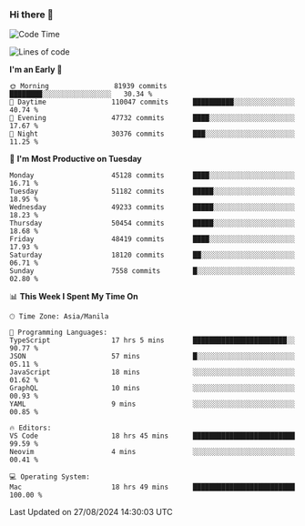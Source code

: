 ### Hi there 👋

<!--START_SECTION:waka-->
![Code Time](http://img.shields.io/badge/Code%20Time-5%2C477%20hrs%2052%20mins-blue)

![Lines of code](https://img.shields.io/badge/From%20Hello%20World%20I%27ve%20Written-119.2%20million%20lines%20of%20code-blue)

**I'm an Early 🐤** 

```text
🌞 Morning                81939 commits       ████████░░░░░░░░░░░░░░░░░   30.34 % 
🌆 Daytime                110047 commits      ██████████░░░░░░░░░░░░░░░   40.74 % 
🌃 Evening                47732 commits       ████░░░░░░░░░░░░░░░░░░░░░   17.67 % 
🌙 Night                  30376 commits       ███░░░░░░░░░░░░░░░░░░░░░░   11.25 % 
```
📅 **I'm Most Productive on Tuesday** 

```text
Monday                   45128 commits       ████░░░░░░░░░░░░░░░░░░░░░   16.71 % 
Tuesday                  51182 commits       █████░░░░░░░░░░░░░░░░░░░░   18.95 % 
Wednesday                49233 commits       █████░░░░░░░░░░░░░░░░░░░░   18.23 % 
Thursday                 50454 commits       █████░░░░░░░░░░░░░░░░░░░░   18.68 % 
Friday                   48419 commits       ████░░░░░░░░░░░░░░░░░░░░░   17.93 % 
Saturday                 18120 commits       ██░░░░░░░░░░░░░░░░░░░░░░░   06.71 % 
Sunday                   7558 commits        █░░░░░░░░░░░░░░░░░░░░░░░░   02.80 % 
```


📊 **This Week I Spent My Time On** 

```text
🕑︎ Time Zone: Asia/Manila

💬 Programming Languages: 
TypeScript               17 hrs 5 mins       ███████████████████████░░   90.77 % 
JSON                     57 mins             █░░░░░░░░░░░░░░░░░░░░░░░░   05.11 % 
JavaScript               18 mins             ░░░░░░░░░░░░░░░░░░░░░░░░░   01.62 % 
GraphQL                  10 mins             ░░░░░░░░░░░░░░░░░░░░░░░░░   00.93 % 
YAML                     9 mins              ░░░░░░░░░░░░░░░░░░░░░░░░░   00.85 % 

🔥 Editors: 
VS Code                  18 hrs 45 mins      █████████████████████████   99.59 % 
Neovim                   4 mins              ░░░░░░░░░░░░░░░░░░░░░░░░░   00.41 % 

💻 Operating System: 
Mac                      18 hrs 49 mins      █████████████████████████   100.00 % 
```


 Last Updated on 27/08/2024 14:30:03 UTC
<!--END_SECTION:waka-->


<!--
**rad182/rad182** is a ✨ _special_ ✨ repository because its `README.md` (this file) appears on your GitHub profile.

Here are some ideas to get you started:

- 🔭 I’m currently working on ...
- 🌱 I’m currently learning ...
- 👯 I’m looking to collaborate on ...
- 🤔 I’m looking for help with ...
- 💬 Ask me about ...
- 📫 How to reach me: ...
- 😄 Pronouns: ...
- ⚡ Fun fact: ...
-->
